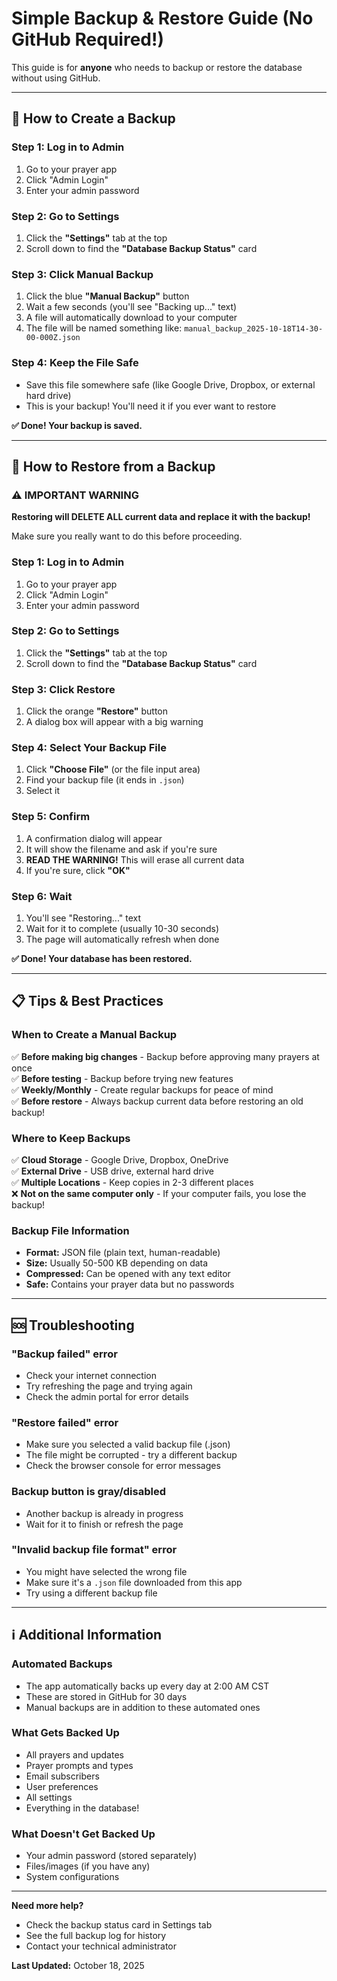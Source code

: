 # Simple Backup & Restore Guide (No GitHub Required!)

This guide is for **anyone** who needs to backup or restore the database without using GitHub.

---

## 💾 How to Create a Backup

### Step 1: Log in to Admin
1. Go to your prayer app
2. Click "Admin Login"
3. Enter your admin password

### Step 2: Go to Settings
1. Click the **"Settings"** tab at the top
2. Scroll down to find the **"Database Backup Status"** card

### Step 3: Click Manual Backup
1. Click the blue **"Manual Backup"** button
2. Wait a few seconds (you'll see "Backing up..." text)
3. A file will automatically download to your computer
4. The file will be named something like: `manual_backup_2025-10-18T14-30-00-000Z.json`

### Step 4: Keep the File Safe
- Save this file somewhere safe (like Google Drive, Dropbox, or external hard drive)
- This is your backup! You'll need it if you ever want to restore

**✅ Done! Your backup is saved.**

---

## 🔄 How to Restore from a Backup

### ⚠️ IMPORTANT WARNING
**Restoring will DELETE ALL current data and replace it with the backup!**

Make sure you really want to do this before proceeding.

### Step 1: Log in to Admin
1. Go to your prayer app
2. Click "Admin Login"
3. Enter your admin password

### Step 2: Go to Settings
1. Click the **"Settings"** tab at the top
2. Scroll down to find the **"Database Backup Status"** card

### Step 3: Click Restore
1. Click the orange **"Restore"** button
2. A dialog box will appear with a big warning

### Step 4: Select Your Backup File
1. Click **"Choose File"** (or the file input area)
2. Find your backup file (it ends in `.json`)
3. Select it

### Step 5: Confirm
1. A confirmation dialog will appear
2. It will show the filename and ask if you're sure
3. **READ THE WARNING!** This will erase all current data
4. If you're sure, click **"OK"**

### Step 6: Wait
1. You'll see "Restoring..." text
2. Wait for it to complete (usually 10-30 seconds)
3. The page will automatically refresh when done

**✅ Done! Your database has been restored.**

---

## 📋 Tips & Best Practices

### When to Create a Manual Backup

✅ **Before making big changes** - Backup before approving many prayers at once  
✅ **Before testing** - Backup before trying new features  
✅ **Weekly/Monthly** - Create regular backups for peace of mind  
✅ **Before restore** - Always backup current data before restoring an old backup!  

### Where to Keep Backups

✅ **Cloud Storage** - Google Drive, Dropbox, OneDrive  
✅ **External Drive** - USB drive, external hard drive  
✅ **Multiple Locations** - Keep copies in 2-3 different places  
❌ **Not on the same computer only** - If your computer fails, you lose the backup!  

### Backup File Information

- **Format:** JSON file (plain text, human-readable)
- **Size:** Usually 50-500 KB depending on data
- **Compressed:** Can be opened with any text editor
- **Safe:** Contains your prayer data but no passwords

---

## 🆘 Troubleshooting

### "Backup failed" error
- Check your internet connection
- Try refreshing the page and trying again
- Check the admin portal for error details

### "Restore failed" error
- Make sure you selected a valid backup file (.json)
- The file might be corrupted - try a different backup
- Check the browser console for error messages

### Backup button is gray/disabled
- Another backup is already in progress
- Wait for it to finish or refresh the page

### "Invalid backup file format" error
- You might have selected the wrong file
- Make sure it's a `.json` file downloaded from this app
- Try using a different backup file

---

## ℹ️ Additional Information

### Automated Backups
- The app automatically backs up every day at 2:00 AM CST
- These are stored in GitHub for 30 days
- Manual backups are in addition to these automated ones

### What Gets Backed Up
- All prayers and updates
- Prayer prompts and types
- Email subscribers
- User preferences
- All settings
- Everything in the database!

### What Doesn't Get Backed Up
- Your admin password (stored separately)
- Files/images (if you have any)
- System configurations

---

**Need more help?**  
- Check the backup status card in Settings tab
- See the full backup log for history
- Contact your technical administrator

**Last Updated:** October 18, 2025
